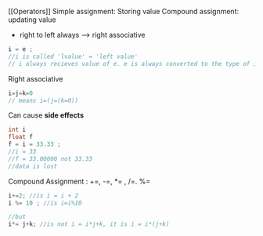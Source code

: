 [[Operators]]
Simple assignment: Storing value
Compound assignment: updating value
* right to left always --> right associative
``` c
i = e ;
//i is called 'lvalue' = 'left value'
// i always recieves value of e. e is always converted to the type of i
```
Right associative
``` c
i=j=k=0 
// means i=(j=(k=0))
```
Can cause **side effects**
``` c
int i
float f
f = i = 33.33 ;
//i = 33
//f = 33.00000 not 33.33
//data is lost
```
Compound Assignment : +=, -=, *= , /=. %=
``` c
i+=2; //is i = i + 2
i %= 10 ; //is i=i%10

//but 
i*= j+k; //is not i = i*j+k, it is i = i*(j+k)

```
